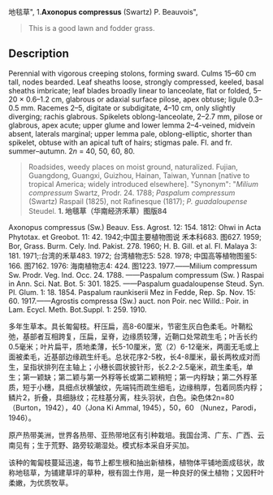 地毯草",
1.**Axonopus compressus** (Swartz) P. Beauvois",

> This is a good lawn and fodder grass.

## Description
Perennial with vigorous creeping stolons, forming sward. Culms 15–60 cm tall, nodes bearded. Leaf sheaths loose, strongly compressed, keeled, basal sheaths imbricate; leaf blades broadly linear to lanceolate, flat or folded, 5–20 × 0.6–1.2 cm, glabrous or adaxial surface pilose, apex obtuse; ligule 0.3–0.5 mm. Racemes 2–5, digitate or subdigitate, 4–10 cm, only slightly diverging; rachis glabrous. Spikelets oblong-lanceolate, 2–2.7 mm, pilose or glabrous, apex acute; upper glume and lower lemma 2–4-veined, midvein absent, laterals marginal; upper lemma pale, oblong-elliptic, shorter than spikelet, obtuse with an apical tuft of hairs; stigmas pale. Fl. and fr. summer–autumn. 2*n* = 40, 50, 60, 80.

> Roadsides, weedy places on moist ground, naturalized. Fujian, Guangdong, Guangxi, Guizhou, Hainan, Taiwan, Yunnan [native to tropical America; widely introduced elsewhere].
  "Synonym": "*Milium compressum* Swartz, Prodr. 24. 1788; *Paspalum* *compressum* (Swartz) Raspail (1825), not Rafinesque (1817); *P. guadaloupense* Steudel.
**1. 地毯草（华南经济禾草）图版84**

Axonopus compressus (Sw.) Beauv. Ess. Agrost. 12: 154. 1812: Ohwi in Acta Phytotax. et Greobot. 11: 42. 1942;中国主要植物图说 禾本科683. 图627. 1959; Bor, Grass. Burm. Cely. Ind. Pakist. 278. 1960; H. B. Gill. et al. Fl. Malaya 3: 181. 1971;:台湾的禾草483. 1972; 台湾植物志5: 528. 1978; 中国高等植物图鉴5: 166. 图7162. 1976: 海南植物志4: 424. 图1223. 1977.——Milium compressum Sw. Prodr. Veg. Ind. Occ. 24. 1788. ——Paspalum compressum (Sw. ) Raspai in Ann. Sci. Nat. Bot. 5: 301. 1825. ——Paspalum guadaloupense Steud. Syn. Pl. Glum. 1: 18. 1854. Paspalum raunkiserii Mez in Fedde, Rep. Sp. Nov. 15: 60. 1917.——Agrostis compressa (Sw.) auct. non Poir. nec Willd.: Poir. in Lam. Ecycl. Meth. Bot.Suppl. 1: 259. 1910.

多年生草本。具长匍匐枝。秆压扁，高8-60厘米，节密生灰白色柔毛。叶鞘松弛，基部者互相跨复，压扁，呈脊，边缘质较薄，近鞘口处常疏生毛；叶舌长约0.5毫米；叶片扁平，质地柔薄，长5-10厘米，宽（2）6-12毫米，两面无毛或上面被柔毛，近基部边缘疏生纤毛。总状花序2-5枚，长4-8厘米，最长两枚成对而生，呈指状排列在主轴上；小穗长圆状披针形，长2.2-2.5毫米，疏生柔毛，单生；第一颖缺；第二颖与第一外稃等长或第二颖稍短；第一内稃缺；第二外稃革质，短于小穗，具细点状横皱纹，先端钝而疏生细毛，边缘稍厚，包着同质内稃；鳞片2，折叠，具细脉纹；花柱基分离，柱头羽状，白色。染色体2n=80（Burton，1942），40（Jona Ki Ammal, 1945），50，60 （Nunez，Parodi，1946）。

原产热带美洲，世界各热带、亚热带地区有引种栽培。我国台湾、广东、广西、云南见有；生于荒野、路旁较潮湿处。模式标本采自牙买加。

该种的匍匐枝蔓延迅速，每节上都生根和抽出新植株，植物体平铺地面成毯状，故称地毯草，为铺建草坪的草种，根有固土作用，是一种良好的保土植物；又因秆叶柔嫩，为优质牧草。
